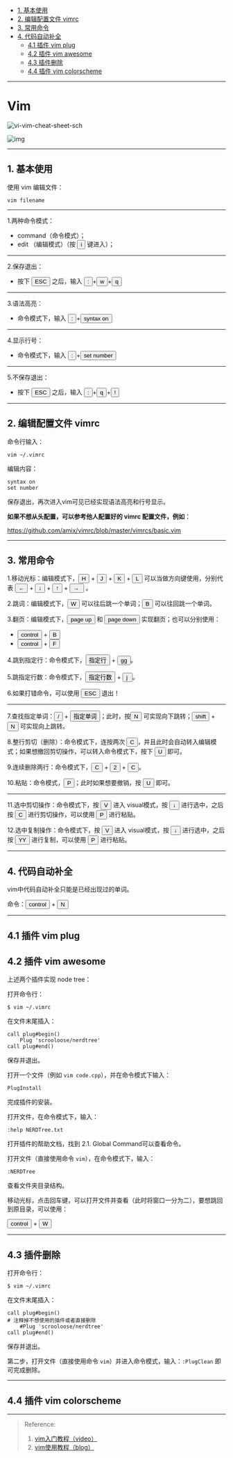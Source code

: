<!-- TOC -->

- [1. 基本使用](#1-基本使用) 
- [2. 编辑配置文件 vimrc](#2-编辑配置文件-vimrc)  
- [3. 常用命令](#3-常用命令)  
- [4. 代码自动补全](#4-代码自动补全)
	- [4.1 插件 vim plug](#41-插件-vim-plug)
	- [4.2 插件 vim awesome](#42-插件-vim-awesome)
	- [4.3 插件删除](#43-插件删除)  
	- [4.4 插件 vim colorscheme](#44-插件-vim-colorscheme)

<!--/TOC -->

---
# Vim

![vi-vim-cheat-sheet-sch](D:\Github\ROS-Learning\imgs\vi-vim-cheat-sheet-sch.gif)

![img](D:\Github\ROS-Learning\imgs\vim-vi-workmodel.png)

---
## 1. 基本使用

使用 vim 编辑文件：

```shell
vim filename
```

---

1.两种命令模式：

- command（命令模式）；
- edit （编辑模式）（按 <button> i </button> 键进入）；

---

2.保存退出：

- 按下 <button> ESC </button> 之后，输入 <button>: </button>+<button> w </button>+<button> q </button>

---

3.语法高亮：

- 命令模式下，输入 <button>: </button>+<button>syntax on</button>

---

4.显示行号：

- 命令模式下，输入 <button>: </button>+<button>set number</button>

---

5.不保存退出：

- 按下 <button> ESC </button> 之后，输入 <button>: </button>+<button>q</button>+<button>!</button>

---

## 2. 编辑配置文件 vimrc

命令行输入：

```shell
vim ~/.vimrc
```

编辑内容：

```shell
syntax on
set number
```

保存退出，再次进入vim可见已经实现语法高亮和行号显示。



**如果不想从头配置，可以参考他人配置好的 vimrc 配置文件，例如**：

https://github.com/amix/vimrc/blob/master/vimrcs/basic.vim

---

## 3. 常用命令

1.移动光标：编辑模式下，<button>H</button> + <button>J</button> + <button> K </button> + <button> L </button> 可以当做方向键使用，分别代表 <button>←</button> + <button>↓</button> + <button> ↑</button> + <button> → </button> 。

2.跳词：编辑模式下，<button>W</button> 可以往后跳一个单词；<button>B</button> 可以往回跳一个单词。

3.翻页：编辑模式下，<button>page up</button> 和 <button>page down</button> 实现翻页；也可以分别使用：

- <button>control</button> + <button>B</button>
- <button>control</button> + <button>F</button>

4.跳到指定行：命令模式下，<button>指定行</button> + <button> gg </button>。

5.跳指定行数：命令模式下，<button>指定行数</button> + <button>j </button>。

6.如果打错命令，可以使用 <button>ESC</button> 退出！  

---

7.查找指定单词：<button>/</button> + <button>指定单词</button>；此时，按<button>N</button> 可实现向下跳转；<button>shift</button> + <button> N </button> 可实现向上跳转。

8.整行剪切（删除）：命令模式下，连按两次 <button>C</button>，并且此时会自动转入编辑模式；如果想撤回剪切操作，可以转入命令模式下，按下 <button> U </button> 即可。

9.连续删除两行：命令模式下，<button> C </button> + <button> 2</button> + <button> C</button>。

10.粘贴：命令模式，<button> P </button>；此时如果想要撤销，按 <button> U</button> 即可。

---

11.选中剪切操作：命令模式下，按 <button>V</button> 进入 visual模式，按 <button> ↓ </button> 进行选中，之后按 <button> C </button> 进行剪切操作，可以使用 <button> P </button> 进行粘贴。

12.选中复制操作：命令模式下，按 <button>V</button> 进入 visual模式，按 <button> ↓ </button> 进行选中，之后按 <button>YY</button> 进行复制，可以使用 <button> P </button> 进行粘贴。

---

## 4. 代码自动补全

vim中代码自动补全只能是已经出现过的单词。

命令：<button> control </button> + <button> N </button>

---

## 4.1 插件 vim plug



## 4.2 插件 vim awesome

上述两个插件实现 node tree：

打开命令行：

```shell
$ vim ~/.vimrc
```

在文件末尾插入：

```shell
call plug#begin()
	Plug 'scrooloose/nerdtree'
call plug#end()
```

保存并退出。

打开一个文件（例如 `vim code.cpp`），并在命令模式下输入：

```shell
PlugInstall
```

完成插件的安装。

打开文件，在命令模式下，输入：

```shell
:help NERDTree.txt
```

打开插件的帮助文档，找到 2.1. Global Command可以查看命令。

打开文件（直接使用命令 `vim`），在命令模式下，输入：

```shell
:NERDTree
```

查看文件夹目录结构。

移动光标，点击回车键，可以打开文件并查看（此时将窗口一分为二），要想跳回到原目录，可以使用：

<button>control</button> + <button> W </button>

---

## 4.3 插件删除

打开命令行：

```shell
$ vim ~/.vimrc
```

在文件末尾插入：

```shell
call plug#begin()
# 注释掉不想使用的插件或者直接删除
	#Plug 'scrooloose/nerdtree'
call plug#end()
```

保存并退出。

第二步，打开文件（直接使用命令 `vim`）并进入命令模式，输入：`:PlugClean` 即可完成删除。

---
## 4.4 插件 vim colorscheme

---
> Reference:
>
> 1. [vim入门教程（video）](https://www.bilibili.com/video/BV1Yt411X7mu)
> 2. [vim使用教程（blog）](https://www.runoob.com/linux/linux-vim.html)












